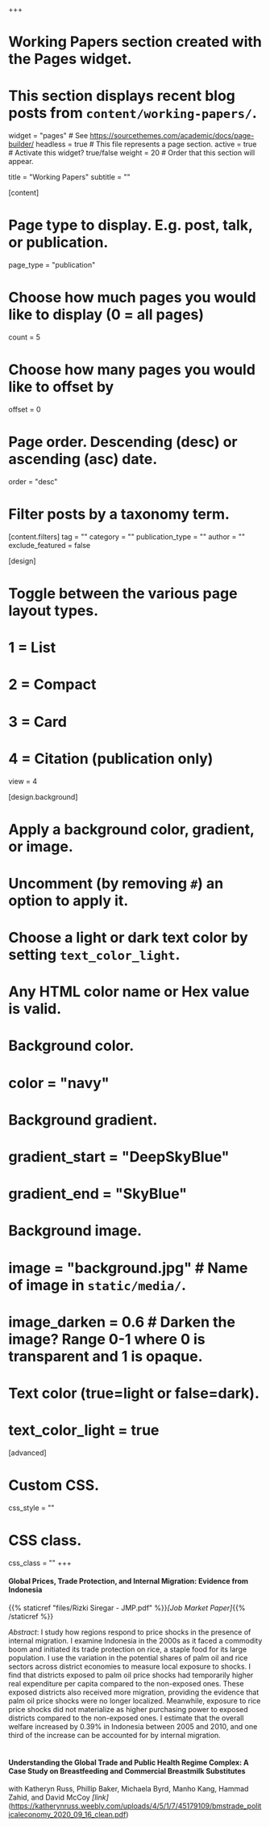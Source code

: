 +++
# Working Papers section created with the Pages widget.
# This section displays recent blog posts from `content/working-papers/`.

widget = "pages"  # See https://sourcethemes.com/academic/docs/page-builder/
headless = true  # This file represents a page section.
active = true  # Activate this widget? true/false
weight = 20  # Order that this section will appear.

title = "Working Papers"
subtitle = ""

[content]
  # Page type to display. E.g. post, talk, or publication.
  page_type = "publication"
  
  # Choose how much pages you would like to display (0 = all pages)
  count = 5
  
  # Choose how many pages you would like to offset by
  offset = 0

  # Page order. Descending (desc) or ascending (asc) date.
  order = "desc"

  # Filter posts by a taxonomy term.
  [content.filters]
    tag = ""
    category = ""
    publication_type = ""
    author = ""
    exclude_featured = false
  
[design]
  # Toggle between the various page layout types.
  #   1 = List
  #   2 = Compact
  #   3 = Card
  #   4 = Citation (publication only)
  view = 4
  
[design.background]
  # Apply a background color, gradient, or image.
  #   Uncomment (by removing `#`) an option to apply it.
  #   Choose a light or dark text color by setting `text_color_light`.
  #   Any HTML color name or Hex value is valid.
    
  # Background color.
  # color = "navy"
  
  # Background gradient.
  # gradient_start = "DeepSkyBlue"
  # gradient_end = "SkyBlue"
  
  # Background image.
  # image = "background.jpg"  # Name of image in `static/media/`.
  # image_darken = 0.6  # Darken the image? Range 0-1 where 0 is transparent and 1 is opaque.

  # Text color (true=light or false=dark).
  # text_color_light = true  
  
[advanced]
 # Custom CSS. 
 css_style = ""
 
 # CSS class.
 css_class = ""
+++
#### **Global Prices, Trade Protection, and Internal Migration: Evidence from Indonesia**
{{% staticref "files/Rizki Siregar - JMP.pdf" %}}_[Job Market Paper]_{{% /staticref %}}

_Abstract_: I study how regions respond to price shocks in the presence of internal migration. I examine Indonesia in the 2000s as it faced a commodity boom and initiated its trade protection on rice, a staple food for its large population. I use the variation in the potential shares of palm oil and rice sectors across district economies to measure local exposure to shocks. I find that districts exposed to palm oil price shocks had temporarily higher real expenditure per capita compared to the non-exposed ones. These exposed districts also received more migration, providing the evidence that palm oil price shocks were no longer localized. Meanwhile, exposure to rice price shocks did not materialize as higher purchasing power to exposed districts compared to the non-exposed ones. I estimate that the overall welfare increased by 0.39% in Indonesia between 2005 and 2010, and one third of the increase can be accounted for by internal migration.
<br />
<br />
#### **Understanding the Global Trade and Public Health Regime Complex: A Case Study on Breastfeeding and Commercial Breastmilk Substitutes**
with Katheryn Russ, Phillip Baker, Michaela Byrd, Manho Kang, Hammad Zahid, and David McCoy
_[link]_(https://katherynruss.weebly.com/uploads/4/5/1/7/45179109/bmstrade_politicaleconomy_2020_09_16_clean.pdf)


